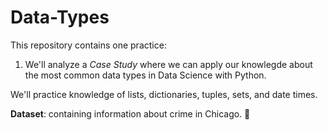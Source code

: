 # Data-Types

This repository contains one practice:

1. We'll analyze a *Case Study* where we can apply our knowlegde about the most common data types in Data Science with Python.

We'll practice knowledge of lists, dictionaries, tuples, sets, and date times. 

**Dataset**: containing information about crime in Chicago. :knife:
